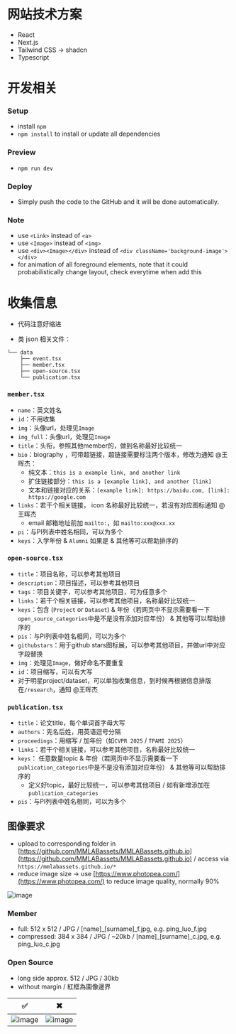 # 网站技术方案 
- React
- Next.js
- Tailwind CSS -> shadcn
- Typescript

# 开发相关
### Setup
- install ```npm```
- ```npm install``` to install or update all dependencies

### Preview
- ```npm run dev```

### Deploy
- Simply push the code to the GitHub and it will be done automatically.

### Note
- use ```<Link>``` instead of ```<a>```
- use ```<Image>``` instead of ```<img>```
- use ```<div><Image></div>``` instead of ```<div className='background-image'></div>```
- <FadeIn> for animation of all foreground elements, note that it could probabilistically change layout, check everytime when add this



# 收集信息
- 代码注意好缩进

- 类 json 相关文件：
```
└── data
    ├── event.tsx
    ├── member.tsx
    ├── open-source.tsx
    └── publication.tsx
```

### ```member.tsx```
- ```name```：英文姓名
- ```id```：不用收集
- ```img```：头像url，处理见```Image```
- ```img_full```：头像url，处理见```Image```
- ```title```：头衔，参照其他member的，做到名称最好比较统一
- ```bio```：biography ，可带超链接，超链接需要标注两个版本，修改为通知 @王晖杰：
    - 纯文本：```this is a example link, and another link```
    - 扩住链接部分：```this is a [example link], and another [link]```
    - 文本和链接对应的关系：```[example link]: https://baidu.com, [link]: https://google.com```
- ```links```：若干个相关链接， icon 名称最好比较统一，若沒有对应图标通知 @王晖杰
    - email 邮箱地址前加 ```mailto:```，如 ```mailto:xxx@xxx.xx```
- ```pi```：与PI列表中姓名相同，可以为多个
- ```keys```：入学年份 & ```Alumni``` 如果是 & 其他等可以帮助排序的

### ```open-source.tsx```
- ```title```：项目名称，可以参考其他项目
- ```description```：项目描述，可以参考其他项目
- ```tags```：项目关键字，可以参考其他项目，可为任意多个
- ```links```：若干个相关链接，可以参考其他项目，名称最好比较统一
- ```keys```：包含 (```Project``` or ```Dataset```) & 年份（若网页中不显示需要看一下```open_source_categories```中是不是没有添加对应年份） & 其他等可以帮助排序的
- ```pis```：与PI列表中姓名相同，可以为多个
- ```githubstars```：用于github stars图标展，可以参考其他项目，并做url中对应字段替换
- ```img```：处理见```Image```，做好命名不要重复
- ```id```：项目缩写，可以有大写
- 对于明星project/dataset，可以单独收集信息，到时候再根据信息排版在```/research```，通知 @王晖杰

### ```publication.tsx```
- ```title```：论文title，每个单词首字母大写
- ```authors```：先名后姓，用英语逗号分隔
- ```proceedings```：用缩写 / 加年份（如```CVPR 2025``` / ```TPAMI 2025```）
- ```links```：若干个相关链接，可以参考其他项目，名称最好比较统一
- ```keys```： 任意数量topic & 年份（若网页中不显示需要看一下```publication_categories```中是不是没有添加对应年份） & 其他等可以帮助排序的
    - 定义好topic，最好比较统一，可以参考其他项目 / 如有新增添加在```publication_categories```
- ```pis```：与PI列表中姓名相同，可以为多个


## 图像要求
- upload to corresponding folder in [https://github.com/MMLABassets/MMLABassets.github.io](https://github.com/MMLABassets/MMLABassets.github.io) / access via ```https://mmlabassets.github.io/*```
- reduce image size -> use [https://www.photopea.com/](https://www.photopea.com/) to reduce image quality, normally 90%

![image](https://github.com/user-attachments/assets/2d0062bf-65ea-44f5-9511-b4a3b649998a)

### Member
- full: 512 x 512 / JPG / [name]_[surname]_f.jpg, e.g. ping_luo_f.jpg
- compressed: 384 x 384 / JPG / ~20kb / [name]_[surname]_c.jpg, e.g. ping_luo_c.jpg

### Open Source
- long side approx. 512 / JPG / 30kb
- without margin / 紅框為圖像邊界
  
| ✅ | ✖️ |
|---|---|
| ![image](https://github.com/user-attachments/assets/96c2db29-e206-4850-b956-6f47a460c5a0) | ![image](https://github.com/user-attachments/assets/6a649dfe-3211-48ec-bcfa-d974db25c23d) |
